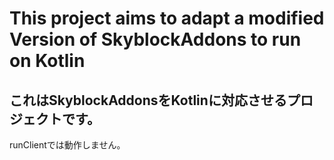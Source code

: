 # This project aims to adapt a modified Version of **SkyblockAddons** to run on Kotlin
## これは**SkyblockAddons**をKotlinに対応させるプロジェクトです。

runClientでは動作しません。

